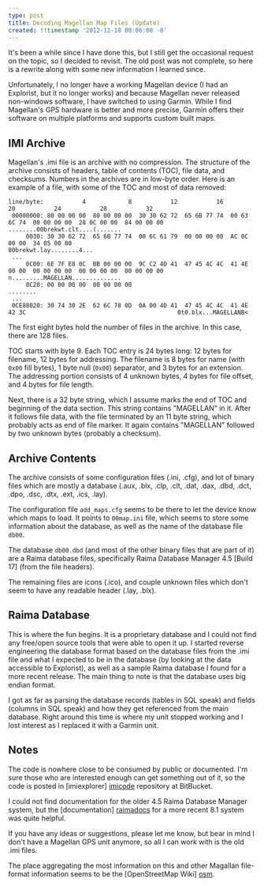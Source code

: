 ```yaml
---
type: post
title: Decoding Magellan Map Files (Update)
created: !!timestamp '2012-12-18 00:06:00 -8'
---
```

It's been a while since I have done this, but I still get the occasional request on the topic, so I decided to revisit. The old post was not complete, so here is a rewrite along with some new information I learned since. 

Unfortunately, I no longer have a working Magellan device (I had an Explorist, but it no longer works) and because Magellan never released non-windows software, I have switched to using Garmin. While I find Magellan's GPS hardware is better and more precise, Garmin offers their software on multiple platforms and supports custom built maps.

## IMI Archive

Magellan's .imi file is an archive with no compression. The structure of the archive consists of headers, table of contents (TOC), file data, and checksums. Numbers in the archives are in low-byte order. Here is an example of a file, with some of the TOC and most of data removed:

    line/byte:           4            8           12           16           20           24           28           32
     00000000: 80 00 00 00  80 00 00 00  30 30 62 72  65 6B 77 74  00 63 6C 74  00 00 00 00  28 0C 00 00  84 00 00 00    ........00brekwt.clt....(.......
         0030: 30 30 62 72  65 6B 77 74  00 6C 61 79  00 00 00 00  AC 0C 00 00  34 05 00 00                              00brekwt.lay........4...
     ...
         0C00: 6E 7F E8 0C  BB 00 00 00  9C C2 4D 41  47 45 4C 4C  41 4E 00 00  00 00 00 00  00 00 00 00  00 00 00 00    n.........MAGELLAN..............
         0C20: 00 00 00 00  00 00 00 00                                                                                  ........
     ...
     0CE88020: 30 74 30 2E  62 6C 78 0D  0A 00 4D 41  47 45 4C 4C  41 4E 42 3C                                           0t0.blx...MAGELLANB<

The first eight bytes hold the number of files in the archive. In this case, there are 128 files.

TOC starts with byte 9. Each TOC entry is 24 bytes long: 12 bytes for filename, 12 bytes for addressing. The filename is 8 bytes for name (with `0x00` fill bytes), 1 byte null (`0x00`) separator, and 3 bytes for an extension. The addressing portion consists of 4 unknown bytes, 4 bytes for file offset, and 4 bytes for file length.

Next, there is a 32 byte string, which I assume marks the end of TOC and beginning of the data section. This string contains "MAGELLAN" in it. After it follows file data, with the file terminated by an 11 byte string, which probably acts as end of file marker. It again contains "MAGELLAN" followed by two unknown bytes (probably a checksum).

## Archive Contents

The archive consists of some configuration files (.ini, .cfg), and lot of binary files which are mostly a database (.aux, .blx, .clp, .clt, .dat, .dax, .dbd, .dct, .dpo, .dsc, .dtx, .ext, .ics, .lay).

The configuration file `add_maps.cfg` seems to be there to let the device know which maps to load. It points to `00map.ini` file, which seems to store some information about the database, as well as the name of the database file `db00`.

The database `db00.dbd` (and most of the other binary files that are part of it) are a Raima database files, specifically Raima Database Manager 4.5 \[Build 17\] (from the file headers).

The remaining files are icons (.ico), and couple unknown files which don't seem to have any readable header (.lay, .blx).

## Raima Database

This is where the fun begins. It is a proprietary database and I could not find any free/open source tools that were able to open it up. I started reverse engineering the database format based on the database files from the .imi file and what I expected to be in the database (by looking at the data accessible to Explorist), as well as a sample Raima database I found for a more recent release. The main thing to note is that the database uses big endian format.

I got as far as parsing the database records (tables in SQL speak) and fields (columns in SQL speak) and how they get referenced from the main database. Right around this time is where my unit stopped working and I lost interest as I replaced it with a Garmin unit.

## Notes

The code is nowhere close to be consumed by public or documented. I'm sure those who are interested enough can get something out of it, so the code is posted in [imiexplorer] [imicode] repository at BitBucket.

I could not find documentation for the older 4.5 Raima Database Manager system, but the [documentation] [raimadocs] for a more recent 8.1 system was quite helpful.

If you have any ideas or suggestions, please let me know, but bear in mind I don't have a Magellan GPS unit anymore, so all I can work with is the old .imi files.

The place aggregating the most information on this and other Magallan file-format information seems to be the [OpenStreetMap Wiki] [osm].

[imicode]: https://bitbucket.org/mayo/imiexplorer/src
[raimadocs]: http://docs.raima.com/rdme/8_1/
[osm]: http://wiki.openstreetmap.org/wiki/OSM_Map_On_Magellan/Format
